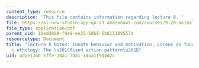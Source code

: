 ```yaml
---
content_type: resource
description: 'This file contains information regarding lecture 8. '
file: https://ol-ocw-studio-app-qa.s3.amazonaws.com/courses/9-20-animal-behavior-fall-2013/adae13465ffe28a17d81145a1f9d4d2c_MIT9_20F13_Lec8.pdf
file_type: application/pdf
parent_uid: 11edd880-f9e9-ee25-58b5-5b811189557d
resourcetype: Document
title: "Lecture 8 Notes: Innate behavior and motivation; Lorenz on fundamentals of\
  \ ethology: The \u201Cfixed action pattern\u201D"
uid: adae1346-5ffe-28a1-7d81-145a1f9d4d2c
---
```

